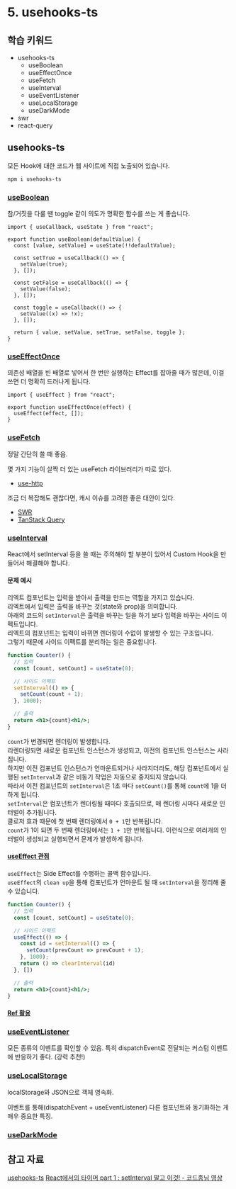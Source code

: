 # 5. usehooks-ts

## 학습 키워드

- usehooks-ts
  - useBoolean
  - useEffectOnce
  - useFetch
  - useInterval
  - useEventListener
  - useLocalStorage
  - useDarkMode
- swr
- react-query

## usehooks-ts

모든 Hook에 대한 코드가 웹 사이트에 직접 노출되어 있습니다.

```bash
npm i usehooks-ts
```

### [useBoolean](https://usehooks-ts.com/react-hook/use-boolean)

참/거짓을 다룰 땐 toggle 같이 의도가 명확한 함수를 쓰는 게 좋습니다.

```tsx
import { useCallback, useState } from "react";

export function useBoolean(defaultValue) {
  const [value, setValue] = useState(!!defaultValue);

  const setTrue = useCallback(() => {
    setValue(true);
  }, []);

  const setFalse = useCallback(() => {
    setValue(false);
  }, []);

  const toggle = useCallback(() => {
    setValue((x) => !x);
  }, []);

  return { value, setValue, setTrue, setFalse, toggle };
}
```

### [useEffectOnce](https://usehooks-ts.com/react-hook/use-effect-once)

의존성 배열을 빈 배열로 넣어서 한 번만 실행하는 Effect를 잡아줄 때가 많은데, 이걸 쓰면 더 명확히 드러나게 됩니다.

```tsx
import { useEffect } from "react";

export function useEffectOnce(effect) {
  useEffect(effect, []);
}
```

### [useFetch](https://usehooks-ts.com/react-hook/use-fetch)

정말 간단히 쓸 때 좋음.

몇 가지 기능이 살짝 더 있는 useFetch 라이브러리가 따로 있다.

- [use-http](https://use-http.com/)

조금 더 복잡해도 괜찮다면, 캐시 이슈를 고려한 좋은 대안이 있다.

- [SWR](https://swr.vercel.app/ko)
- [TanStack Query](https://tanstack.com/query)

### [useInterval](https://usehooks-ts.com/react-hook/use-interval)

React에서 setInterval 등을 쓸 때는 주의해야 할 부분이 있어서 Custom Hook을 만들어서 해결해야 합니다.

#### 문제 예시

리엑트 컴포넌트는 입력을 받아서 출력을 만드는 역할을 가지고 있습니다.\
리엑트에서 입력은 출력을 바꾸는 것(state와 prop)을 의미합니다.\
아래의 코드의 `setInterval`은 출력을 바꾸는 일을 하기 보다 입력을 바꾸는 사이드 이펙트입니다.\
리엑트의 컴포넌트는 입력이 바뀌면 렌더링이 수없이 발생할 수 있는 구조입니다.\
그렇기 때문에 사이드 이펙트를 분리하는 일은 중요합니다.

```jsx
function Counter() {
  // 입력
  const [count, setCount] = useState(0);

  // 사이드 이펙트
  setInterval(() => {
    setCount(count + 1);
  }, 1000);

  // 출력
  return <h1>{count}<h1/>;
}
```

`count`가 변경되면 렌더링이 발생합니다.\
리렌더링되면 새로운 컴포넌트 인스턴스가 생성되고, 이전의 컴포넌트 인스턴스는 사라집니다.\
하지만 이전 컴포넌트 인스턴스가 언마운트되거나 사라지더라도, 해당 컴포넌트에서 실행된 `setInterval`과 같은 비동기 작업은 자동으로 중지되지 않습니다.\
따라서 이전 컴포넌트의 `setInterval`은 1초 마다 `setCount()`를 통해 `count`에 1을 더하게 됩니다.\
`setInterval`은 컴포넌트가 렌더링될 때마다 호출되므로, 매 렌더링 시마다 새로운 인터벌이 추가됩니다.\
클로저 효과 때문에 첫 번째 렌더링에서 `0 + 1`만 반복됩니다.\
`count`가 1이 되면 두 번째 렌더링에서는 `1 + 1`만 반복됩니다.
이런식으로 여러개의 인터벌이 생성되고 실행되면서 문제가 발생하게 됩니다.

#### [useEffect 관점](https://overreacted.io/ko/a-complete-guide-to-useeffect/)

`useEffect`는 Side Effect를 수행하는 콜백 함수입니다.\
`useEffect`의 `clean up`을 통해 컴포넌트가 언마운트 될 때 `setInterval`을 정리해 줄 수 있습니다.

```jsx
function Counter() {
  // 입력
  const [count, setCount] = useState(0);

  // 사이드 이펙트
  useEffect(() => {
    const id = setInterval(() => {
      setCount(prevCount => prevCount + 1);
    }, 1000);
    return () => clearInterval(id)
  }, [])

  // 출력
  return <h1>{count}<h1/>;
}
```

#### [Ref 활용](https://overreacted.io/making-setinterval-declarative-with-react-hooks/)

### [useEventListener](https://usehooks-ts.com/react-hook/use-event-listener)

모든 종류의 이벤트를 확인할 수 있음. 특히 dispatchEvent로 전달되는 커스텀 이벤트에 반응하기 좋다. (강력 추천!)

### [useLocalStorage](https://usehooks-ts.com/react-hook/use-local-storage)

localStorage와 JSON으로 객체 영속화.

이벤트를 통해(dispatchEvent + useEventListener) 다른 컴포넌트와 동기화하는 게 매우 중요한 특징.

### [useDarkMode](https://usehooks-ts.com/react-hook/use-dark-mode)

## 참고 자료

[usehooks-ts](https://usehooks-ts.com/)
[React에서의 타이머 part 1 : setInterval 말고 이것! - 코드종님 영상](https://youtu.be/2tUdyY5uBSw)
